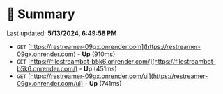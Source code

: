# 📖 Summary
Last updated: **5/13/2024, 6:49:58 PM**

- `GET` [https://restreamer-09gx.onrender.com](https://restreamer-09gx.onrender.com) - **Up** (910ms)
- `GET` [https://filestreambot-b5k6.onrender.com/](https://filestreambot-b5k6.onrender.com/) - **Up** (451ms)
- `GET` [https://restreamer-09gx.onrender.com/ui](https://restreamer-09gx.onrender.com/ui) - **Up** (741ms)
